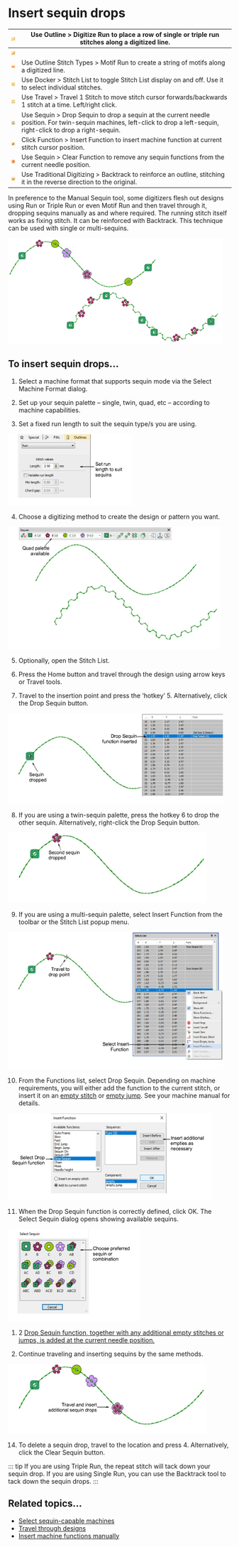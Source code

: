 # Insert sequin drops

| ![Run.png](assets/Run.png)                       | Use Outline > Digitize Run to place a row of single or triple run stitches along a digitized line.                                                                        |
| ------------------------------------------------ | ------------------------------------------------------------------------------------------------------------------------------------------------------------------------- |
| ![TripleRun.png](assets/TripleRun.png)           |                                                                                                                                                                           |
| ![MotifRun.png](assets/MotifRun.png)             | Use Outline Stitch Types > Motif Run to create a string of motifs along a digitized line.                                                                                 |
| ![StitchList.png](assets/StitchList.png)         | Use Docker > Stitch List to toggle Stitch List display on and off. Use it to select individual stitches.                                                                  |
| ![Travel1Stitch.png](assets/Travel1Stitch.png)   | Use Travel > Travel 1 Stitch to move stitch cursor forwards/backwards 1 stitch at a time. Left/right click.                                                               |
| ![DropSequin.png](assets/DropSequin.png)         | Use Sequin > Drop Sequin to drop a sequin at the current needle position. For twin-sequin machines, left-click to drop a left-sequin, right-click to drop a right-sequin. |
| ![InsertFunction.png](assets/InsertFunction.png) | Click Function > Insert Function to insert machine function at current stitch cursor position.                                                                            |
| ![ClearFunction.png](assets/ClearFunction.png)   | Use Sequin > Clear Function to remove any sequin functions from the current needle position.                                                                              |
| ![Backtrack.png](assets/Backtrack.png)           | Use Traditional Digitizing > Backtrack to reinforce an outline, stitching it in the reverse direction to the original.                                                    |

In preference to the Manual Sequin tool, some digitizers flesh out designs using Run or Triple Run or even Motif Run and then travel through it, dropping sequins manually as and where required. The running stitch itself works as fixing stitch. It can be reinforced with Backtrack. This technique can be used with single or multi-sequins.

![DropSequinsSample.png](assets/DropSequinsSample.png)

## To insert sequin drops...

1. Select a machine format that supports sequin mode via the Select Machine Format dialog.

2. Set up your sequin palette – single, twin, quad, etc – according to machine capabilities.

3. Set a fixed run length to suit the sequin type/s you are using.

![sequin_advanced00108.png](assets/sequin_advanced00108.png)

4. Choose a digitizing method to create the design or pattern you want.

![DropSequins1.png](assets/DropSequins1.png)

5. Optionally, open the Stitch List.

6. Press the Home button and travel through the design using arrow keys or Travel tools.

7. Travel to the insertion point and press the ‘hotkey’ 5. Alternatively, click the Drop Sequin button.

![InsertSequinDrop2.png](assets/InsertSequinDrop2.png)

8. If you are using a twin-sequin palette, press the hotkey 6 to drop the other sequin. Alternatively, right-click the Drop Sequin button.

![DropSequins3.png](assets/DropSequins3.png)

9. If you are using a multi-sequin palette, select Insert Function from the toolbar or the Stitch List popup menu.

![sequin_advanced00117.png](assets/sequin_advanced00117.png)

10. From the Functions list, select Drop Sequin. Depending on machine requirements, you will either add the function to the current stitch, or insert it on an [empty stitch](../../glossary/glossary#empty-stitch) or [empty jump](../../glossary/glossary#empty-jump). See your machine manual for details.

![InsertFunctionDropSequin.png](assets/InsertFunctionDropSequin.png)

11. When the Drop Sequin function is correctly defined, click OK. The Select Sequin dialog opens showing available sequins.

![SelectSequinQuad.png](assets/SelectSequinQuad.png)

1. 2 [Drop Sequin function, together with any additional empty stitches or jumps, is added at the current needle position.](../../glossary/glossary)

2. Continue traveling and inserting sequins by the same methods.

![DropSequins5.png](assets/DropSequins5.png)

14. To delete a sequin drop, travel to the location and press 4. Alternatively, click the Clear Sequin button.

::: tip
If you are using Triple Run, the repeat stitch will tack down your sequin drop. If you are using Single Run, you can use the Backtrack tool to tack down the sequin drops.
:::

## Related topics...

- [Select sequin-capable machines](../sequin_basics/Select_sequin-capable_machines)
- [Travel through designs](../../Basics/view/Travel_through_designs)
- [Insert machine functions manually](../../Modifying/functions/Insert_machine_functions_manually)

